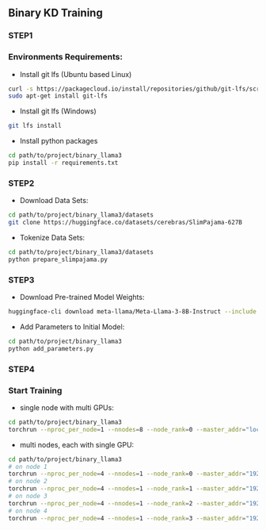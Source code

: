 ## Binary KD Training

### STEP1

### Environments Requirements:
* Install git lfs (Ubuntu based Linux)
```bash
curl -s https://packagecloud.io/install/repositories/github/git-lfs/script.deb.sh | sudo bash
sudo apt-get install git-lfs
```
* Install git lfs (Windows)
```bash
git lfs install
```
* Install python packages
```bash
cd path/to/project/binary_llama3
pip install -r requirements.txt
```

### STEP2

* Download Data Sets:
```bash
cd path/to/project/binary_llama3/datasets
git clone https://huggingface.co/datasets/cerebras/SlimPajama-627B
```
* Tokenize Data Sets:
```bash
cd path/to/project/binary_llama3/datasets
python prepare_slimpajama.py
```

### STEP3

* Download Pre-trained Model Weights:
```bash
huggingface-cli download meta-llama/Meta-Llama-3-8B-Instruct --include "original/*" --local-dir meta-llama/Meta-Llama-3-8B-Instruct
```
* Add Parameters to Initial Model:
```bash
cd path/to/project/binary_llama3
python add_parameters.py
```

### STEP4
### Start Training

* single node with multi GPUs:
```bash
cd path/to/project/binary_llama3
torchrun --nproc_per_node=1 --nnodes=8 --node_rank=0 --master_addr="localhost" --master_port=12345 train.py
```

* multi nodes, each with single GPU:
```bash
cd path/to/project/binary_llama3
# on node 1
torchrun --nproc_per_node=4 --nnodes=1 --node_rank=0 --master_addr="192.168.0.1" --master_port=12345 train.py
# on node 2
torchrun --nproc_per_node=4 --nnodes=1 --node_rank=1 --master_addr="192.168.0.1" --master_port=12345 train.py
# on node 3
torchrun --nproc_per_node=4 --nnodes=1 --node_rank=2 --master_addr="192.168.0.1" --master_port=12345 train.py
# on node 4
torchrun --nproc_per_node=4 --nnodes=1 --node_rank=3 --master_addr="192.168.0.1" --master_port=12345 train.py
```

